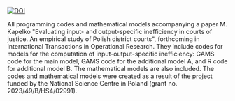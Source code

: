[![DOI](https://zenodo.org/badge/DOI/10.5281/zenodo.11511299.svg)](https://doi.org/10.5281/zenodo.11511299)

All programming codes and mathematical models accompanying a paper M. Kapelko "Evaluating input- and output-specific inefficiency in courts of justice. An empirical study of Polish district courts", forthcoming in International Transactions in Operational Research. They include codes for models for the computation of input-output-specific inefficiency: GAMS code for the main model, GAMS code for the additional model A, and R code for additional model B. The mathematical models are also included. The codes and mathematical models were created as a result of the project funded by the National Science Centre in Poland (grant no. 2023/49/B/HS4/02991).
